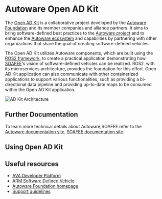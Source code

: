 # Autoware Open AD Kit

The [Open AD Kit](https://www.autoware.org/autoware-open-ad-kit) is a collaborative project developed by the [Autoware Foundation](https://www.autoware.org/) and its member companies and alliance partners. It aims to bring software-defined best practices to the [Autoware project](https://autowarefoundation.github.io/autoware-documentation/main/) and to enhance the [Autoware ecosystem](https://www.autoware.org/autoware-members) and capabilities by partnering with other organizations that share the goal of creating software-defined vehicles.

The Open AD Kit utilizes Autoware components, which are built using the [ROS2 framework](https://docs.ros.org/en/humble/index.html), to create a practical application demonstrating how [SOAFEE](https://www.soafee.io/)'s vision of software-defined vehicles can be realized. ROS2, with its microservices architecture, provides the foundation for this effort. Open AD Kit application can also communicate with other containerized applications to support various functionalities, such as providing a bi-directional data pipeline and providing up-to-date maps to be consumed within the Open AD Kit application.

![AD Kit Architecture](https://user-images.githubusercontent.com/21222428/231436248-f745830d-a74f-42e0-8afe-fd58f6dbc8fc.jpg)

## Further Documentation

To learn more technical details about Autoware,SOAFEE refer to the [Autoware documentation site](https://autowarefoundation.github.io/autoware-documentation/main/), [SOAFEE documentation site](https://gitlab.com/soafee/blueprints).

## Using Open AD Kit


## Useful resources
- [AVA Developer Platform](https://www.adlinktech.com/Products/Computer_on_Modules/COM-HPC-Server-Carrier-and-Starter-Kit/AVA_Developer_Platform)
- [ARM Software Defined Vehicle](https://www.arm.com/blogs/blueprint/software-defined-vehicle)
- [Autoware Foundation homepage](https://www.autoware.org/)
- [Support guidelines](https://autowarefoundation.github.io/autoware-documentation/main/support/support-guidelines/)
